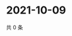 # 2021-10-09

共 0 条

<!-- BEGIN -->
<!-- 最后更新时间 Sat Oct 09 2021 00:23:23 GMT+0800 (China Standard Time) -->

<!-- END -->
